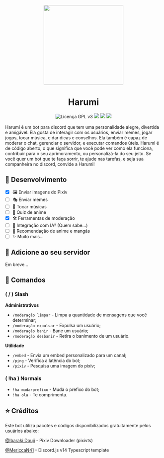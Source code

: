 <div align='center'>
  <img src='https://i.imgur.com/D4MlzkG.png' height='256px' />
</div>
<h1 align='center'>Harumi</h1>

<div align='center'>
  <img src='https://img.shields.io/github/license/danielogasawara/harumi?&color=0078ac&label=Licen%C3%A7a' alt='Licença GPL v3' />
  <img src='https://img.shields.io/github/package-json/v/danielogasawara/harumi/master?&color=0078ac&label=Vers%C3%A3o' />
  <img src='https://img.shields.io/github/commit-activity/m/danielogasawara/harumi?label=Commits&color=0078ac' />
  <img src='https://img.shields.io/npm/v/discord.js?label=discord.js&color=0078ac' />
</div>
<br/>
Harumi é um bot para discord que tem uma personalidade alegre, divertida e amigável. Ela gosta de interagir com os usuários, enviar memes, jogar jogos, tocar música, e dar dicas e conselhos. Ela também é capaz de moderar o chat, gerenciar o servidor, e executar comandos úteis. Harumi é de código aberto, o que significa que você pode ver como ela funciona, contribuir para o seu aprimoramento, ou personalizá-la do seu jeito. Se você quer um bot que te faça sorrir, te ajude nas tarefas, e seja sua companheira no discord, convide a Harumi!

## 🚧 Desenvolvimento

- [x] 🖼️ Enviar imagens do Pixiv
- [ ] 🎭 Enviar memes
- [ ] 🎵 Tocar músicas
- [ ] 🍙 Quiz de anime
- [x] 🛠️ Ferramentas de moderação
- [ ] 🤖 Integração com IA? (Quem sabe...)
- [ ] 🍡 Recomendação de anime e mangás
- [ ] ✨ Muito mais...

## 🤖 Adicione ao seu servidor

Em breve...

## 📜 Comandos

### ( / ) Slash

**Administrativos**

- `/moderação limpar` - Limpa a quantidade de mensagens que você determinar;
- `/moderação expulsar` - Expulsa um usuário;
- `/moderação banir` - Bane um usuário;
- `/moderação desbanir` - Retira o banimento de um usuário.

**Utilidade**

- `/embed` - Envia um embed personalizado para um canal;
- `/ping` - Verifica a latência do bot;
- `/pixiv` - Pesquisa uma imagem do pixiv;

### ( !ha ) Normais

- `!ha mudarprefixo` - Muda o prefixo do bot;
- `!ha ola` - Te comprimenta.

## ⭐ Créditos

Este bot utiliza pacotes e códigos disponibilizados gratuitamente pelos usuários abaixo:

[@Ibaraki Douji](https://github.com/ibaraki-douji) - Pixiv Downloader (pixivts)

[@MericcaN41](https://github.com/MericcaN41) -
Discord.js v14 Typescript template
